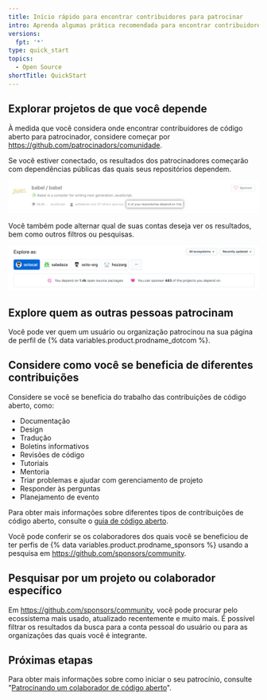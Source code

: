```yaml
---
title: Início rápido para encontrar contribuidores para patrocinar
intro: Aprenda algumas prática recomendada para encontrar contribuidores de código aberto para patrocinar.
versions:
  fpt: '*'
type: quick_start
topics:
  - Open Source
shortTitle: QuickStart
---
```


## Explorar projetos de que você depende

À medida que você considera onde encontrar contribuidores de código aberto para patrocinador, considere começar por https://github.com/patrocinadors/comunidade.

Se você estiver conectado, os resultados dos patrocinadores começarão com dependências públicas das quais seus repositórios dependem.

![O projeto de código aberto Babel com texto destacado que diz "4 dos seus repositórios dependem disso"](/assets/images/help/sponsors/example-of-open-source-project-dependency.png)

Você também pode alternar qual de suas contas deseja ver os resultados, bem como outros filtros ou pesquisas.

![Opções de busca na página de busca da comunidade de patrocinadores](/assets/images/help/sponsors/sponsors-search-options.png)

## Explore quem as outras pessoas patrocinam

Você pode ver quem um usuário ou organização patrocinou na sua página de perfil de {% data variables.product.prodname_dotcom %}.

## Considere como você se beneficia de diferentes contribuições

Considere se você se beneficia do trabalho das contribuições de código aberto, como:
 - Documentação
 - Design
 - Tradução
 - Boletins informativos
 - Revisões de código
 - Tutoriais
 - Mentoria
 - Triar problemas e ajudar com gerenciamento de projeto
 - Responder às perguntas
 - Planejamento de evento

Para obter mais informações sobre diferentes tipos de contribuições de código aberto, consulte o [guia de código aberto](https://opensource.guide/how-to-contribute/#you-dont-have-to-contribute-code).

Você pode conferir se os colaboradores dos quais você se beneficiou de ter perfis de {% data variables.product.prodname_sponsors %} usando a pesquisa em https://github.com/sponsors/community.

## Pesquisar por um projeto ou colaborador específico

Em https://github.com/sponsors/community, você pode procurar pelo ecossistema mais usado, atualizado recentemente e muito mais. É possível filtrar os resultados da busca para a conta pessoal do usuário ou para as organizações das quais você é integrante.

## Próximas etapas

Para obter mais informações sobre como iniciar o seu patrocínio, consulte "[Patrocinando um colaborador de código aberto](/sponsors/sponsoring-open-source-contributors/sponsoring-an-open-source-contributor)".

